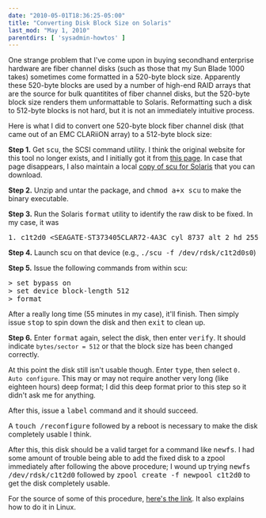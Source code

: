 ```yaml
---
date: "2010-05-01T18:36:25-05:00"
title: "Converting Disk Block Size on Solaris"
last_mod: "May 1, 2010"
parentdirs: [ 'sysadmin-howtos' ]
---
```


One strange problem that I've come upon in buying secondhand enterprise hardware
are fiber channel disks (such as those that my Sun Blade 1000 takes) sometimes
come formatted in a 520-byte block size.  Apparently these 520-byte blocks are
used by a number of high-end RAID arrays that are the source for bulk
quantitites of fiber channel disks, but the 520-byte block size renders them
unformattable to Solaris.  Reformatting such a disk to 512-byte blocks is not
hard, but it is not an immediately intuitive process.

Here is what I did to convert one 520-byte block fiber channel disk (that came
out of an EMC CLARiiON array) to a 512-byte block size:

**Step 1.** Get <kbd>scu</kbd>, the SCSI command utility.  I think the original
website for this tool no longer exists, and I initially got it from [this
page][original scu website].  In case that page disappears, I also maintain a
local [copy of scu for Solaris](../files/SolarisSparc-scu.tar.gz) that you can
download.

**Step 2.** Unzip and untar the package, and <kbd>chmod a+x scu</kbd> to make
the binary executable.

**Step 3.** Run the Solaris <kbd>format</kbd> utility to identify the raw disk
to be fixed.  In my case, it was 

<pre>1. c1t2d0 &lt;SEAGATE-ST373405CLAR72-4A3C cyl 8737 alt 2 hd 255 sec 63&gt;</pre>

**Step 4.** Launch scu on that device (e.g., <kbd>./scu -f /dev/rdsk/c1t2d0s0</kbd>)

**Step 5.** Issue the following commands from within scu:

<pre>
&gt; <kbd>set bypass on</kbd>
&gt; <kbd>set device block-length 512</kbd>
&gt; <kbd>format</kbd>
</pre>

After a really long time (55 minutes in my case), it'll finish.  Then simply
issue <kbd>stop</kbd> to spin down the disk and then <kbd>exit</kbd> to clean
up.

**Step 6.** Enter <kbd>format</kbd> again, select the disk, then enter
<kbd>verify</kbd>.  It should indicate `bytes/sector = 512` or that the block
size has been changed correctly.

At this point the disk still isn't usable though.  Enter <kbd>type</kbd>, then
select `0. Auto configure`.  This may or may not require another very long (like
eighteen hours) deep format; I did this deep format prior to this step so it
didn't ask me for anything.

After this, issue a <kbd>label</kbd> command and it should succeed.

A <kbd>touch /reconfigure</kbd> followed by a reboot is necessary to make the
disk completely usable I think.

After this, this disk should be a valid target for a command like 
<kbd>newfs</kbd>.  I had some amount of trouble being able to add the fixed
disk to a zpool immediately after following the above procedure; I wound up
trying <kbd>newfs /dev/rdsk/c1t2d0</kbd> followed by <kbd>zpool create -f
newpool c1t2d0</kbd> to get the disk completely usable.

For the source of some of this procedure, [here's the link][converting blocksize in linux].
It also explains how to do it in Linux.

<!-- References -->
[original scu website]: http://home.comcast.net/~SCSIguy/SCSI_FAQ/RMiller_Tools/scu.html
[converting blocksize in linux]: http://www.doki-doki.net/~lamune/computers/blocksize/
